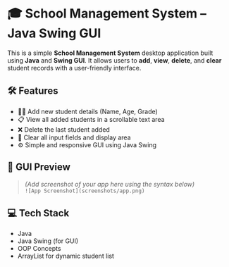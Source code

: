 # 🎓 School Management System – Java Swing GUI

This is a simple **School Management System** desktop application built using **Java** and **Swing GUI**. It allows users to **add**, **view**, **delete**, and **clear** student records with a user-friendly interface.

## 🛠 Features

- 🧑‍🎓 Add new student details (Name, Age, Grade)
- 📋 View all added students in a scrollable text area
- ❌ Delete the last student added
- 🧹 Clear all input fields and display area
- ⚙️ Simple and responsive GUI using Java Swing

## 📸 GUI Preview

> *(Add screenshot of your app here using the syntax below)*  
> `![App Screenshot](screenshots/app.png)`

## 💻 Tech Stack

- Java  
- Java Swing (for GUI)  
- OOP Concepts  
- ArrayList for dynamic student list


